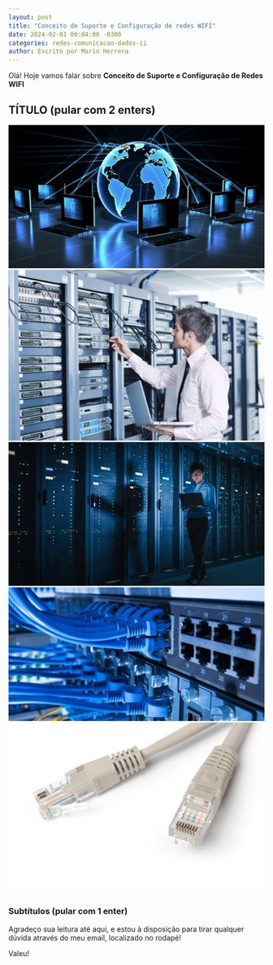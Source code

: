 ```yaml
---
layout: post
title: "Conceito de Suporte e Configuração de redes WIFI"
date: 2024-02-01 00:04:00 -0300
categories: redes-comunicacao-dados-ii
author: Escrito por Mario Herrera
---
```


Olá! Hoje vamos falar sobre **Conceito de Suporte e Configuração de Redes WIFI**

## TÍTULO (pular com 2 enters)


![](https://github.com/mariopuebla17/blog/blob/main/_images/202402/redes.jpg?raw=true)
![](https://github.com/mariopuebla17/blog/blob/main/_images/202402/redes2.jpg?raw=true)
![](https://github.com/mariopuebla17/blog/blob/main/_images/202402/redes3.jpg?raw=true)
![](https://github.com/mariopuebla17/blog/blob/main/_images/202402/redes4.jpg?raw=true)
![](https://github.com/mariopuebla17/blog/blob/main/_images/202402/redes5.jpg?raw=true)

### Subtítulos (pular com 1 enter)

Agradeço sua leitura até aqui, e estou à disposição para tirar qualquer dúvida através do meu email, localizado no rodapé!

Valeu!